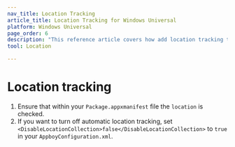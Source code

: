 ```yaml
---
nav_title: Location Tracking
article_title: Location Tracking for Windows Universal
platform: Windows Universal
page_order: 6
description: "This reference article covers how add location tracking to your Windows Universal app."
tool: Location

---
```


# Location tracking

1. Ensure that within your `Package.appxmanifest` file the `location` is checked.
2. If you want to turn off automatic location tracking, set `<DisableLocationCollection>false</DisableLocationCollection>` to `true` in your `AppboyConfiguration.xml`.
